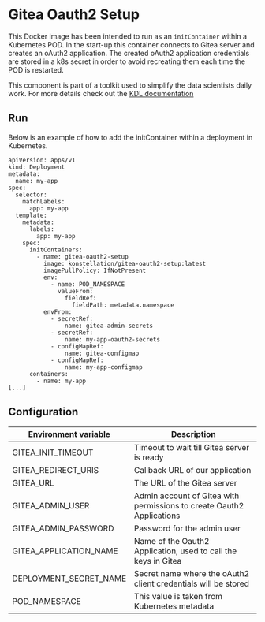 # Gitea Oauth2 Setup

This Docker image has been intended to run as an `initContainer` within a Kubernetes POD.
In the start-up this container connects to Gitea server and creates an oAuth2 application.
The created oAuth2 application credentials are stored in a k8s secret in order to avoid recreating them each time the POD is restarted. 

This component is part of a toolkit used to simplify the data scientists daily work. 
For more details check out the [KDL documentation](https://konstellation-io.github.io/science-toolkit/)


## Run

Below is an example of how to add the initContainer within a deployment in Kubernetes.

```
apiVersion: apps/v1
kind: Deployment
metadata:
  name: my-app
spec:
  selector:
    matchLabels:
      app: my-app
  template:
    metadata:
      labels:
        app: my-app
    spec:
      initContainers:
        - name: gitea-oauth2-setup
          image: konstellation/gitea-oauth2-setup:latest
          imagePullPolicy: IfNotPresent
          env:
            - name: POD_NAMESPACE
              valueFrom:
                fieldRef:
                  fieldPath: metadata.namespace
          envFrom:
            - secretRef:
                name: gitea-admin-secrets
            - secretRef:
                name: my-app-oauth2-secrets
            - configMapRef:
                name: gitea-configmap
            - configMapRef:
                name: my-app-configmap
      containers:
        - name: my-app
[...]
```

## Configuration

| Environment variable        | Description                                                           |
| --------------------------- | --------------------------------------------------------------------- |
| GITEA_INIT_TIMEOUT          | Timeout to wait till Gitea server is ready                            |
| GITEA_REDIRECT_URIS         | Callback URL of our application                                       |
| GITEA_URL                   | The URL of the Gitea server                                           |
| GITEA_ADMIN_USER            | Admin account of Gitea with permissions to create Oauth2 Applications |
| GITEA_ADMIN_PASSWORD        | Password for the admin user                                           |
| GITEA_APPLICATION_NAME      | Name of the Oauth2 Application, used to call the keys in Gitea        |
| DEPLOYMENT_SECRET_NAME      | Secret name where the oAuth2 client credentials will be stored        |
| POD_NAMESPACE               | This value is taken from Kubernetes metadata                          |
